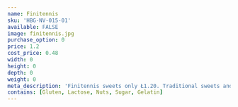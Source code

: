 ```yaml
---
name: Finitennis
sku: 'HBG-NV-015-01'
available: FALSE
image: finitennis.jpg
purchase_option: 0
price: 1.2
cost_price: 0.48
width: 0
height: 0
depth: 0
weight: 0
meta_description: 'Finitennis sweets only Ł1.20. Traditional sweets and more at Humbugs Confectionery Store. Specialists in satisfying your sweet tooth!'
contains: [Gluten, Lactose, Nuts, Sugar, Gelatin]
---
```

